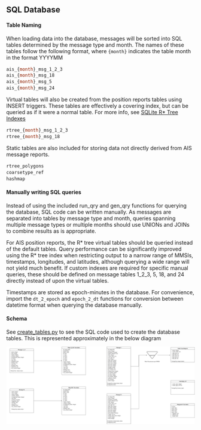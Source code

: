 ## SQL Database

#### Table Naming

When loading data into the database, messages will be sorted into SQL tables determined by the message type and month. 
The names of these tables follow the following format, where `{month}` indicates the table month in the format YYYYMM

``` SQL
ais_{month}_msg_1_2_3
ais_{month}_msg_18
ais_{month}_msg_5
ais_{month}_msg_24
```

Virtual tables will also be created from the position reports tables using INSERT triggers.
These tables are effectively a covering index, but can be queried as if it were a normal table.
For more info, see [SQLite R\* Tree Indexes](https://sqlite.org/rtree.html)  

``` SQL
rtree_{month}_msg_1_2_3
rtree_{month}_msg_18
```

Static tables are also included for storing data not directly derived from AIS message reports.

``` SQL
rtree_polygons 
coarsetype_ref
hashmap
```


#### Manually writing SQL queries

Instead of using the included run_qry and gen_qry functions for querying the database, SQL code can be written manually. 
As messages are separated into tables by message type and month, queries spanning multiple message types or multiple months should use UNIONs and JOINs to combine results as is appropriate.  

For AIS position reports, the R\* tree virtual tables should be queried instead of the default tables. 
Query performance can be significantly improved using the R\* tree index when restricting output to a narrow range of MMSIs, timestamps, longitudes, and latitudes, although querying a wide range will not yield much benefit. 
If custom indexes are required for specific manual queries, these should be defined on message tables 1_2_3, 5, 18, and 24 directly instead of upon the virtual tables.    

Timestamps are stored as epoch-minutes in the database.
For convenience, import the `dt_2_epoch` and `epoch_2_dt` functions for conversion between datetime format when querying the database manually.    


#### Schema 

See [create_tables.py](../ais/database/create_tables.py) to see the SQL code used to create the database tables. This is represented approximately in the below diagram

<img src="./db_schema.png" alt="schema"/>

